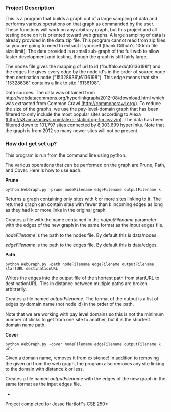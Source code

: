 ### Project Description ###

This is a program that builds a graph out of a large sampling of data and performs various operations on that graph as commanded by the user. These functions will work on any arbitrary graph, but this project and all testing done on it is oriented toward web graphs. A large sampling of data is already provided in the data.zip file. This program cannot read from zip files so you are going to need to extract it yourself (thank Github's 100mb file size limit). The data provided is a small sub-graph of the full web to allow faster development and testing, though the graph is still fairly large.

The nodes file gives the mapping of url to id ("buffalo.edu\t6136198") and the edges file gives every edge by the node id's in the order of source node then destination node ("15328636\t6136198"). This edge means that site "15328636" contains a link to site "6136198". 

Data sources: The data was obtained from http://webdatacommons.org/hyperlinkgraph/2012-08/download.html which was extracted from Common Crawl (http://commoncrawl.org/). To reduce the size of the graphs, we use the pay-level-domain graph that has been filtered to only include the most popular sites according to Alexa (http://s3.amazonaws.com/alexa-static/top-1m.csv.zip). The data has been filtered down to 101,797 sites connected by 8,303,699 hyperlinks. Note that the graph is from 2012 so many newer sites will not be present.

### How do I get set up? ###

This program is run from the command line using python. 

The various operations that can be performed on the graph are Prune, Path, and Cover. Here is how to use each.

**Prune**

```
python WebGraph.py -prune nodeFilename edgeFilename outputFilename k
```
Returns a graph containing only sites with *k* or more sites linking to it. The returned graph can contain sites with fewer than k incoming edges as long as they had k or more links in the original graph.

Creates a file with the name contained in the *outputFilename* parameter with the edges of the new graph in the same format as the input edges file.

*nodeFilename* is the path to the nodes file. By default this is data/nodes.

*edgeFilename* is the path to the edges file. By default this is data/edges.

**Path**

```
python WebGraph.py -path nodeFilename edgeFilename outputFilename startURL destinationURL
```
Writes the edges into the output file of the shortest path from startURL to destinationURL. Ties in distance between multiple paths are broken arbitrarily. 

Creates a file named *outputFilename*. The format of the output is a list of edges by domain name (not node id) in the order of the path.

Note that we are working with pay level domains so this is not the minimum number of clicks to get from one site to another, but it is the shortest domain name path.

**Cover**

```
python WebGraph.py -cover nodeFilename edgeFilename outputFilename k url
```
Given a domain name, removes it from existence! In addition to removing the given url from the web graph, the program also removes any site linking to the domain with distance k or less.

Creates a file named *outputFilename* with the edges of the new graph in the same format as the input edges file.

*
Project completed for Jesse Hartloff's CSE 250*
